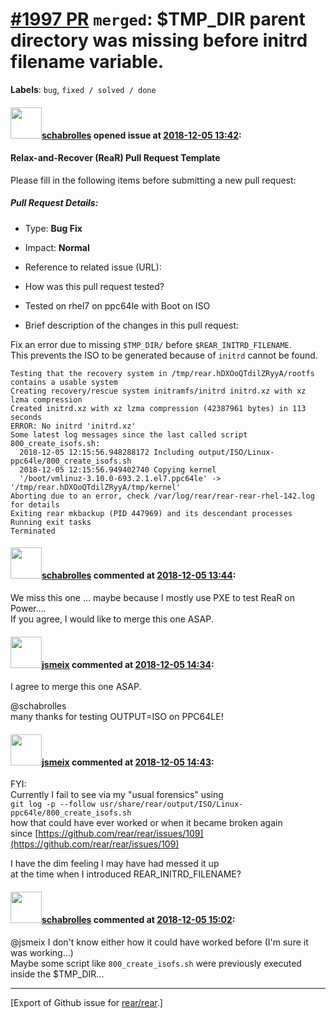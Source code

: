 [\#1997 PR](https://github.com/rear/rear/pull/1997) `merged`: $TMP\_DIR parent directory was missing before initrd filename variable.
=====================================================================================================================================

**Labels**: `bug`, `fixed / solved / done`

#### <img src="https://avatars.githubusercontent.com/u/19491077?u=0021b16ab426902cbe676f6831f41607bbe4d441&v=4" width="50">[schabrolles](https://github.com/schabrolles) opened issue at [2018-12-05 13:42](https://github.com/rear/rear/pull/1997):

#### Relax-and-Recover (ReaR) Pull Request Template

Please fill in the following items before submitting a new pull request:

##### Pull Request Details:

-   Type: **Bug Fix**

-   Impact: **Normal**

-   Reference to related issue (URL):

-   How was this pull request tested?

<!-- -->

-   Tested on rhel7 on ppc64le with Boot on ISO

<!-- -->

-   Brief description of the changes in this pull request:

Fix an error due to missing `$TMP_DIR/` before
`$REAR_INITRD_FILENAME`.  
This prevents the ISO to be generated because of `initrd` cannot be
found.

    Testing that the recovery system in /tmp/rear.hDXOoQTdilZRyyA/rootfs contains a usable system
    Creating recovery/rescue system initramfs/initrd initrd.xz with xz lzma compression
    Created initrd.xz with xz lzma compression (42387961 bytes) in 113 seconds
    ERROR: No initrd 'initrd.xz'
    Some latest log messages since the last called script 800_create_isofs.sh:
      2018-12-05 12:15:56.948288172 Including output/ISO/Linux-ppc64le/800_create_isofs.sh
      2018-12-05 12:15:56.949402740 Copying kernel
      '/boot/vmlinuz-3.10.0-693.2.1.el7.ppc64le' -> '/tmp/rear.hDXOoQTdilZRyyA/tmp/kernel'
    Aborting due to an error, check /var/log/rear/rear-rear-rhel-142.log for details
    Exiting rear mkbackup (PID 447969) and its descendant processes
    Running exit tasks
    Terminated

#### <img src="https://avatars.githubusercontent.com/u/19491077?u=0021b16ab426902cbe676f6831f41607bbe4d441&v=4" width="50">[schabrolles](https://github.com/schabrolles) commented at [2018-12-05 13:44](https://github.com/rear/rear/pull/1997#issuecomment-444489496):

We miss this one ... maybe because I mostly use PXE to test ReaR on
Power....  
If you agree, I would like to merge this one ASAP.

#### <img src="https://avatars.githubusercontent.com/u/1788608?u=925fc54e2ce01551392622446ece427f51e2f0ce&v=4" width="50">[jsmeix](https://github.com/jsmeix) commented at [2018-12-05 14:34](https://github.com/rear/rear/pull/1997#issuecomment-444505878):

I agree to merge this one ASAP.

@schabrolles  
many thanks for testing OUTPUT=ISO on PPC64LE!

#### <img src="https://avatars.githubusercontent.com/u/1788608?u=925fc54e2ce01551392622446ece427f51e2f0ce&v=4" width="50">[jsmeix](https://github.com/jsmeix) commented at [2018-12-05 14:43](https://github.com/rear/rear/pull/1997#issuecomment-444509157):

FYI:  
Currently I fail to see via my "usual forensics" using  
`git log -p --follow usr/share/rear/output/ISO/Linux-ppc64le/800_create_isofs.sh`  
how that could have ever worked or when it became broken again  
since
[https://github.com/rear/rear/issues/109](https://github.com/rear/rear/issues/109)

I have the dim feeling I may have had messed it up  
at the time when I introduced REAR\_INITRD\_FILENAME?

#### <img src="https://avatars.githubusercontent.com/u/19491077?u=0021b16ab426902cbe676f6831f41607bbe4d441&v=4" width="50">[schabrolles](https://github.com/schabrolles) commented at [2018-12-05 15:02](https://github.com/rear/rear/pull/1997#issuecomment-444515920):

@jsmeix I don't know either how it could have worked before (I'm sure it
was working...)  
Maybe some script like `800_create_isofs.sh` were previously executed
inside the $TMP\_DIR...

------------------------------------------------------------------------

\[Export of Github issue for
[rear/rear](https://github.com/rear/rear).\]
